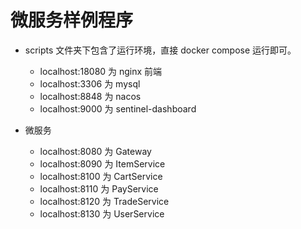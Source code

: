 # 微服务样例程序

- scripts 文件夹下包含了运行环境，直接 docker compose 运行即可。
  - localhost:18080 为 nginx 前端
  - localhost:3306 为 mysql
  - localhost:8848 为 nacos
  - localhost:9000 为 sentinel-dashboard

- 微服务
  - localhost:8080 为 Gateway
  - localhost:8090 为 ItemService
  - localhost:8100 为 CartService
  - localhost:8110 为 PayService
  - localhost:8120 为 TradeService
  - localhost:8130 为 UserService
